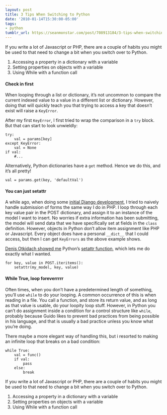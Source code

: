 ```yaml
---
layout: post
title: 3 Tips When Switching to Python
date: '2010-01-14T15:30:00-05:00'
tags:
- python
tumblr_url: https://seanmonstar.com/post/708913184/3-tips-when-switching-to-python
---
```

If you write a lot of Javascript or PHP, there are a couple of habits you might be used to that need to change a bit when you switch over to Python.

1. Accessing a property in a dictionary with a variable
2. Setting properties on objects with a variable
3. Using While with a function call

#### Check in first

When looping through a list or dictionary, it’s not uncommon to compare the current indexed value to a value in a different list or dictionary. However, doing that will quickly teach you that trying to access a key that doesn’t exist will raise a `KeyError`.

After my first `KeyError`, I first tried to wrap the comparison in a `try` block. But that can start to look unwieldly:

    try:
    	val = params[key]
    except KeyError:
    	val = None
    if val:
    	#...

Alternatively, Python dictionaries have a `get` method. Hence we do this, and it’s all pretty!

    val = params.get(key, 'defaultVal')

#### You can just setattr

A while ago, when doing some [initial Django development](http://seanmonstar.com/blog/extending-django-models-managers-and-querysets/), I tried to naively handle submission of forms the same way I do in PHP. I loop through each key value pair in the POST dictionary, and assign it to an instance of the model I want to insert. No worries if extra information has been submitting, the model will send data that we have specifically set at fields in the `class` definition. However, objects in Python don’t allow item assignment like PHP or Javascript. Every object does have a personal ` __dict__ ` that I could access, but then I can get `KeyErrors` as the above example shows.

[Denis Otkidach showed me](http://stackoverflow.com/questions/1614804/copying-values-from-a-dictionary-into-an-object-in-python) Python’s [setattr function](http://docs.python.org/library/functions.html#setattr), which lets me do exactly what I wanted.

    for key, value in POST.iteritems():    
    	setattr(my_model, key, value)

#### While True, loop foreverrrrr

Often times, when you don’t have a predetermined length of something, you’ll use `while` to do your looping. A common occurrence of this is when reading in a file. You call a function, and store its return value, and as long as that value is usable, do your loopity loop stuff. However, in Python you can’t do assignment inside a condition for a control structure like `while`, probably because Guido likes to prevent bad practices from being possible in his language, and that is usually a bad practice unless you know what you’re doing.

There maybe a more elegant way of handling this, but i resorted to making an infinite loop that breaks on a bad condition:

    while True:
    	val = func()
    	if val:
    		pass
    	else:
    		break

If you write a lot of Javascript or PHP, there are a couple of habits you might be used to that need to change a bit when you switch over to Python.

1. Accessing a property in a dictionary with a variable
2. Setting properties on objects with a variable
3. Using While with a function call
